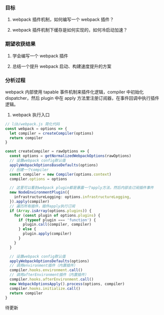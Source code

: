 ### 目标

1. webpack 插件机制，如何编写一个 webpack 插件？

2. webpack 插件机制下缓存是如何实现的，如何冷启动加速？

### 期望收获结果

1. 学会编写一个 webpack 插件

2. 总结一个提升 webpack 启动、构建速度提升的方案

### 分析过程

webpack 内部使用 tapable 事件机制来插件化逻辑，compiler 中初始化 dispatcher，然后 plugin 中在 apply 方法里注册订阅器，在事件回调中执行插件逻辑。

1. webpack 执行入口

```ts
// lib/webpack.js 简化代码
const webpack = options => {
  let compiler = createCompiler(options)
  return compiler
}

const createCompiler = rawOptions => {
  const options = getNormalizedWebpackOptions(rawOptions)
  // 设置webpack config默认值
  applyWebpackOptionsBaseDefaults(options)
  // 创建一个compiler
  const compiler = new Compiler(options.context)
  compiler.options = options

  // 这里可以看到webpack plugin都是暴露一个apply方法，然后内部去订阅插件事件
  new NodeEnvironmentPlugin({
    infrastructureLogging: options.infrastructureLogging,
  }).apply(compiler)
  // 遍历所有插件，插件apply执行订阅
  if (Array.isArray(options.plugins)) {
    for (const plugin of options.plugins) {
      if (typeof plugin === 'function') {
        plugin.call(compiler, compiler)
      } else {
        plugin.apply(compiler)
      }
    }
  }

  // 设置webpack config默认值
  applyWebpackOptionsDefaults(options)
  // 调用environment插件（内置插件）
  compiler.hooks.environment.call()
  // 调用afterEnvironment插件（内置插件）
  compiler.hooks.afterEnvironment.call()
  new WebpackOptionsApply().process(options, compiler)
  compiler.hooks.initialize.call()
  return compiler
}
```

待更新

